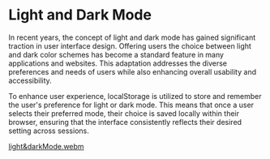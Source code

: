 # Light and Dark Mode

In recent years, the concept of light and dark mode has gained significant traction in user interface design. Offering users the choice between light and dark color schemes has become a standard feature in many applications and websites. This adaptation addresses the diverse preferences and needs of users while also enhancing overall usability and accessibility.

To enhance user experience, localStorage is utilized to store and remember the user's preference for light or dark mode. This means that once a user selects their preferred mode, their choice is saved locally within their browser, ensuring that the interface consistently reflects their desired setting across sessions.

[light&darkMode.webm](https://github.com/VitaliPri/Light-Dark-Mode/assets/101225909/b3624e88-bcca-468a-93dd-1788f1f6dd70)
